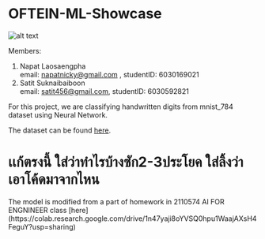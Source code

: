 # OFTEIN-ML-Showcase

![alt text](https://github.com/napatnicky/OFTEIN-ML-Showcase/blob/main/team3/pictures/handwritten_digits.png?raw=true)

Members:
  1. Napat Laosaengpha <br>
    email: napatnicky@gmail.com , studentID: 6030169021
  2. Satit Suknaibaiboon <br>
    email: satit456@gmail.com, studentID: 6030592821

For this project, we are classifying handwritten digits from mnist_784 dataset using Neural Network.

The dataset can be found [here](https://www.openml.org/d/554).

<h1>เเก้ตรงนี้ ใส่ว่าทำไรบ้างซัก2-3ประโยค ใส่ลิ้งว่าเอาโค้ดมาจากไหน</h1>
The model is modified from a part of homework in 2110574 AI FOR ENGNINEER class [here](https://colab.research.google.com/drive/1n47yaji8oYVSQ0hpu1WaajAXsH4FeguY?usp=sharing)
